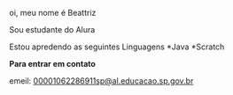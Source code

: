 oi, meu nome é Beattriz

Sou estudante do Alura

Estou apredendo as seguintes Linguagens
*Java
*Scratch

**Para entrar em contato**

emeil: 00001062286911sp@al.educacao.sp.gov.br
